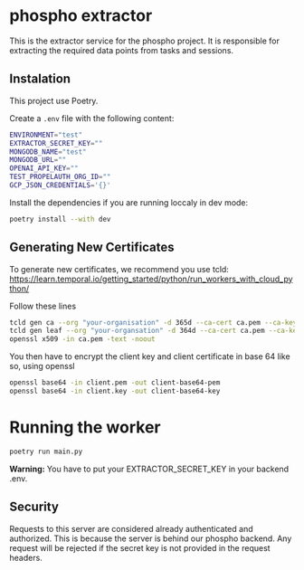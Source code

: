 # phospho extractor

This is the extractor service for the phospho project. It is responsible for extracting the required data points from tasks and sessions.

## Instalation

This project use Poetry.

Create a `.env` file with the following content:

```bash
ENVIRONMENT="test"
EXTRACTOR_SECRET_KEY=""
MONGODB_NAME="test"
MONGODB_URL=""
OPENAI_API_KEY=""
TEST_PROPELAUTH_ORG_ID=""
GCP_JSON_CREDENTIALS='{}'
```

Install the dependencies if you are running loccaly in dev mode:

```bash
poetry install --with dev
```

## Generating New Certificates

To generate new certificates, we recommend you use tcld: https://learn.temporal.io/getting_started/python/run_workers_with_cloud_python/

Follow these lines

```bash
tcld gen ca --org "your-organisation" -d 365d --ca-cert ca.pem --ca-key ca.key
tcld gen leaf --org "your-organsation" -d 364d --ca-cert ca.pem --ca-key ca.key --cert client.pem --key client.key
openssl x509 -in ca.pem -text -noout
```

You then have to encrypt the client key and client certificate in base 64 like so, using openssl

```bash
openssl base64 -in client.pem -out client-base64-pem
openssl base64 -in client.key -out client-base64-key
```

# Running the worker

```bash
poetry run main.py
```

**Warning:** You have to put your EXTRACTOR_SECRET_KEY in your backend .env.

## Security

Requests to this server are considered already authenticated and authorized. This is because the server is behind our phospho backend. Any request will be rejected if the secret key is not provided in the request headers.
